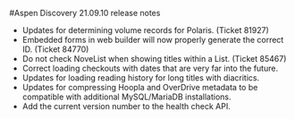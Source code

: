 #Aspen Discovery 21.09.10 release notes
- Updates for determining volume records for Polaris. (Ticket 81927)
- Embedded forms in web builder will now properly generate the correct ID. (Ticket 84770)
- Do not check NoveList when showing titles within a List. (Ticket 85467)   
- Correct loading checkouts with dates that are very far into the future. 
- Updates for loading reading history for long titles with diacritics.
- Updates for compressing Hoopla and OverDrive metadata to be compatible with additional MySQL/MariaDB installations. 
- Add the current version number to the health check API. 
